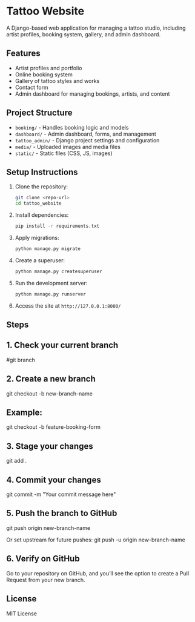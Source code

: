 # Tattoo Website

A Django-based web application for managing a tattoo studio, including artist profiles, booking system, gallery, and admin dashboard.

## Features
- Artist profiles and portfolio
- Online booking system
- Gallery of tattoo styles and works
- Contact form
- Admin dashboard for managing bookings, artists, and content

## Project Structure
- `booking/` - Handles booking logic and models
- `dashboard/` - Admin dashboard, forms, and management
- `tattoo_admin/` - Django project settings and configuration
- `media/` - Uploaded images and media files
- `static/` - Static files (CSS, JS, images)

## Setup Instructions
1. Clone the repository:
   ```sh
   git clone <repo-url>
   cd tattoo_website
   ```
2. Install dependencies:
   ```sh
   pip install -r requirements.txt
   ```
3. Apply migrations:
   ```sh
   python manage.py migrate
   ```
4. Create a superuser:
   ```sh
   python manage.py createsuperuser
   ```
5. Run the development server:
   ```sh
   python manage.py runserver
   ```
6. Access the site at `http://127.0.0.1:8000/`






## Steps

## 1. Check your current branch

#git branch

## 2. Create a new branch

git checkout -b new-branch-name

## Example:
git checkout -b feature-booking-form

## 3. Stage your changes

git add .

## 4. Commit your changes

git commit -m "Your commit message here"

## 5. Push the branch to GitHub

git push origin new-branch-name

Or set upstream for future pushes:
git push -u origin new-branch-name

## 6. Verify on GitHub

Go to your repository on GitHub, and you’ll see the option to create a Pull Request from your new branch.

## License
MIT License



